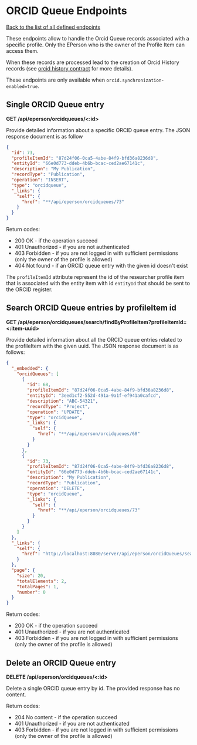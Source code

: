 # ORCID Queue Endpoints

[Back to the list of all defined endpoints](endpoints.md)

These endpoints allow to handle the Orcid Queue records associated with a specific profile.
Only the EPerson who is the owner of the Profile Item can access them.

When these records are processed lead to the creation of Orcid History records
(see [orcid history contract](orcidhistories.md) for more details).

These endpoints are only available when `orcid.synchronization-enabled=true`.

## Single ORCID Queue entry

**GET /api/eperson/orcidqueues/<:id>**

Provide detailed information about a specific ORCID queue entry. The JSON response document is as follow

```json
{
  "id": 73,
  "profileItemId": "87d24f06-0ca5-4abe-84f9-bfd36a8236d8",
  "entityId": "66e0d773-ddeb-4b6b-bcac-ced2ae67141c",
  "description": "My Publication",
  "recordType": "Publication",
  "operation": "INSERT",
  "type": "orcidqueue",
  "_links": {
    "self": {
      "href": "**/api/eperson/orcidqueues/73"
    }
  }
}
```

Return codes:

* 200 OK - if the operation succeed
* 401 Unauthorized - if you are not authenticated
* 403 Forbidden - if you are not logged in with sufficient permissions  (only the owner of the profile is allowed)
* 404 Not found - if an ORCID queue entry with the given id doesn't exist

The `profileItemId` attribute represent the id of the researcher profile item that is associated with the entity item
with id `entityId` that should be sent to the ORCID register.

## Search ORCID Queue entries by profileItem id

**GET /api/eperson/orcidqueues/search/findByProfileItem?profileItemId=<:item-uuid>**

Provide detailed information about all the ORCID queue entries related to the profileItem with the given uuid. The JSON
response document is as follows:

```json
{
  "_embedded": {
    "orcidQueues": [
      {
        "id": 68,
        "profileItemId": "87d24f06-0ca5-4abe-84f9-bfd36a8236d8",
        "entityId": "3eed1cf2-552d-491a-9a1f-ef941a0cafcd",
        "description": "ABC-54321",
        "recordType": "Project",
        "operation": "UPDATE",
        "type": "orcidQueue",
        "_links": {
          "self": {
            "href": "**/api/eperson/orcidqueues/68"
          }
        }
      },
      {
        "id": 73,
        "profileItemId": "87d24f06-0ca5-4abe-84f9-bfd36a8236d8",
        "entityId": "66e0d773-ddeb-4b6b-bcac-ced2ae67141c",
        "description": "My Publication",
        "recordType": "Publication",
        "operation": "DELETE",
        "type": "orcidQueue",
        "_links": {
          "self": {
            "href": "**/api/eperson/orcidqueues/73"
          }
        }
      }
    ]
  },
  "_links": {
    "self": {
      "href": "http://localhost:8080/server/api/eperson/orcidQueues/search/findByProfileItem"
    }
  },
  "page": {
    "size": 20,
    "totalElements": 2,
    "totalPages": 1,
    "number": 0
  }
}
```

Return codes:

* 200 OK - if the operation succeed
* 401 Unauthorized - if you are not authenticated
* 403 Forbidden - if you are not logged in with sufficient permissions (only the owner of the profile is allowed)

## Delete an ORCID Queue entry

**DELETE /api/eperson/orcidqueues/<:id>**

Delete a single ORCID queue entry by id. The provided response has no content.

Return codes:

* 204 No content - if the operation succeed
* 401 Unauthorized - if you are not authenticated
* 403 Forbidden - if you are not logged in with sufficient permissions  (only the owner of the profile is allowed)
